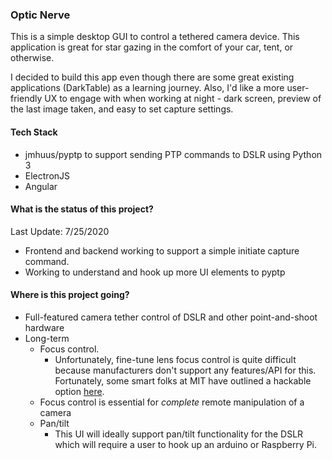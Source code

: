 ### Optic Nerve
This is a simple desktop GUI to control a tethered camera device. This application is great for star gazing in the comfort of your car, tent, or otherwise.

I decided to build this app even though there are some great existing applications (DarkTable) as a learning journey. Also, I'd like a more user-friendly UX to engage with when working at night - dark screen, preview of the last image taken, and easy to set capture settings.

#### Tech Stack
* jmhuus/pyptp to support sending PTP commands to DSLR using Python 3
* ElectronJS
* Angular

#### What is the status of this project?
Last Update: 7/25/2020
* Frontend and backend working to support a simple initiate capture command.
* Working to understand and hook up more UI elements to pyptp


#### Where is this project going?
* Full-featured camera tether control of DSLR and other point-and-shoot hardware
* Long-term
    * Focus control.
        * Unfortunately, fine-tune lens focus control is quite difficult because manufacturers don't support any features/API for this. Fortunately, some smart folks at MIT have outlined a hackable option [here](http://web.media.mit.edu/~bandy/invariant/move_lens.pdf).
	* Focus control is essential for *complete* remote manipulation of a camera
    * Pan/tilt
        * This UI will ideally support pan/tilt functionality for the DSLR which will require a user to hook up an arduino or Raspberry Pi.
